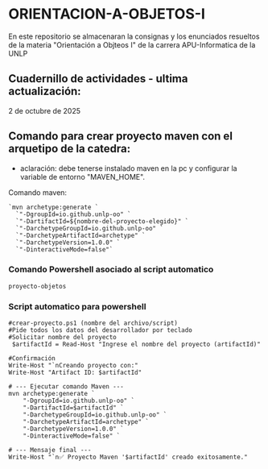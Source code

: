 # ORIENTACION-A-OBJETOS-I
En este repositorio se almacenaran la consignas y los enunciados resueltos de la materia "Orientación a Objteos I" de la carrera APU-Informatica de la UNLP

## Cuadernillo de actividades  - ultima actualización: 

2 de octubre de 2025

## Comando para crear proyecto maven con el arquetipo de la catedra:

 - aclaración: debe tenerse instalado maven en la pc y configurar la variable de entorno "MAVEN_HOME".

  Comando maven:  

  ```
  `mvn archetype:generate `
    `"-DgroupId=io.github.unlp-oo" `
    `"-DartifactId=${nombre-del-proyecto-elegido}" `
    `"-DarchetypeGroupId=io.github.unlp-oo" `
    `"-DarchetypeArtifactId=archetype" `
    `"-DarchetypeVersion=1.0.0" `
    `"-DinteractiveMode=false"`
  ```

### Comando Powershell asociado al script automatico
``` proyecto-objetos ```


### Script automatico para powershell

``` Script para crear un nuevo proyecto Maven
#crear-proyecto.ps1 (nombre del archivo/script)
#Pide todos los datos del desarrollador por teclado
#Solicitar nombre del proyecto
 $artifactId = Read-Host "Ingrese el nombre del proyecto (artifactId)"

#Confirmación
Write-Host "`nCreando proyecto con:"
Write-Host "Artifact ID: $artifactId"

# --- Ejecutar comando Maven ---
mvn archetype:generate `
    "-DgroupId=io.github.unlp-oo" `
    "-DartifactId=$artifactId" `
    "-DarchetypeGroupId=io.github.unlp-oo" `
    "-DarchetypeArtifactId=archetype" `
    "-DarchetypeVersion=1.0.0" `
    "-DinteractiveMode=false" `

# --- Mensaje final ---
Write-Host "`n✅ Proyecto Maven '$artifactId' creado exitosamente."
```

